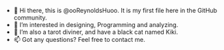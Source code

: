 - 👋 Hi there, this is @ooReynoldsHuoo. It is my first file here in the GitHub community.
- 👀 I’m interested in designing, Programming and analyzing.
- 🌱 I’m also a tarot diviner, and have a black cat named Kiki.
- 📫 Got any questions? Feel free to contact me.

<!---
ooReynoldsHuoo/ooReynoldsHuoo is a ✨ special ✨ repository because its `README.md` (this file) appears on your GitHub profile.
You can click the Preview link to take a look at your changes.
--->
